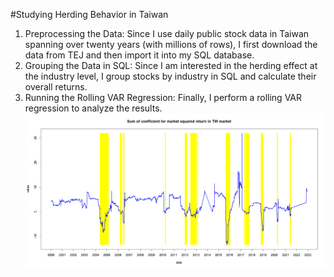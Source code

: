 #Studying Herding Behavior in Taiwan
1. Preprocessing the Data: Since I use daily public stock data in Taiwan spanning over twenty years (with millions of rows), I first download the data from TEJ and then import it into my SQL database.
2. Grouping the Data in SQL: Since I am interested in the herding effect at the industry level, I group stocks by industry in SQL and calculate their overall returns.
3. Running the Rolling VAR Regression: Finally, I perform a rolling VAR regression to analyze the results.
![Screenshot](sum_coef_tw.png)
